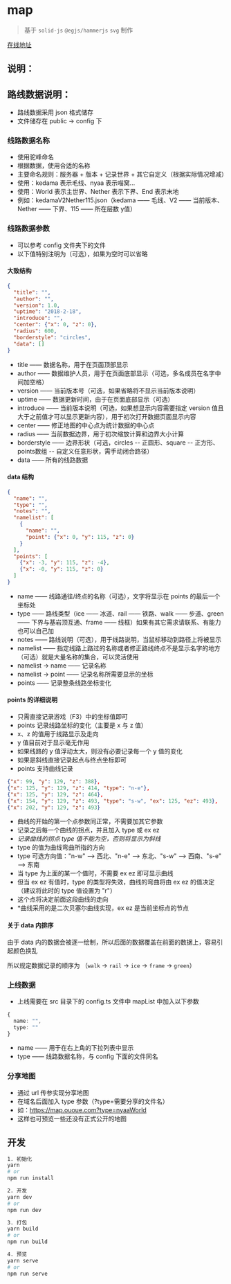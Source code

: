 # map

> 基于 `solid-js` `@egjs/hammerjs` `svg` 制作

[在线地址](https://map.ououe.com)

## 说明：

## 路线数据说明：

- 路线数据采用 json 格式储存
- 文件储存在 public -> config 下

### 线路数据名称

- 使用驼峰命名
- 根据数据，使用合适的名称
- 主要命名规则：服务器 + 版本 + 记录世界 + 其它自定义（根据实际情况增减）
- 使用：kedama 表示毛线、nyaa 表示喵窝...
- 使用：World 表示主世界、Nether 表示下界、End 表示末地
- 例如：kedamaV2Nether115.json（kedama —— 毛线、V2 —— 当前版本、Nether —— 下界、115 —— 所在层数 y值）

### 线路数据参数

- 可以参考 config 文件夹下的文件
- 以下值特别注明为（可选），如果为空时可以省略

#### 大致结构

```json
{
  "title": "",
  "author": "",
  "version": 1.0,
  "uptime": "2018-2-18",
  "introduce": "",
  "center": {"x": 0, "z": 0},
  "radius": 600,
  "borderstyle": "circles",
  "data": []
}
```
- title —— 数据名称，用于在页面顶部显示
- author —— 数据维护人员，用于在页面底部显示（可选，多名成员在名字中间加空格）
- version —— 当前版本号（可选，如果省略将不显示当前版本说明）
- uptime —— 数据更新时间，由于在页面底部显示（可选）
- introduce —— 当前版本说明（可选，如果想显示内容需要指定 version 值且大于之前值才可以显示更新内容），用于初次打开数据页面显示内容
- center —— 修正地图的中心点为统计数据的中心点
- radius —— 当前数据边界，用于初次缩放计算和边界大小计算
- borderstyle —— 边界形状（可选，circles -- 正圆形、square -- 正方形、points数组 -- 自定义任意形状，需手动闭合路径）
- data —— 所有的线路数据

#### data 结构

```json
{
  "name": "",
  "type": "",
  "notes": "",
  "namelist": [
    {
      "name": "",
      "point": {"x": 0, "y": 115, "z": 0}
    }
  ],
  "points": [
    {"x": -3, "y": 115, "z": -4},
    {"x": -0, "y": 115, "z": 0}
  ]
}
```
- name —— 线路通往/终点的名称（可选），文字将显示在 points 的最后一个坐标处
- type —— 路线类型（ice —— 冰道、rail —— 铁路、walk —— 步道、green —— 下界与基岩顶互通、frame —— 线框）如果有其它需求请联系、有能力也可以自己加
- notes —— 路线说明（可选），用于线路说明，当鼠标移动到路径上将被显示
- namelist —— 指定线路上路过的名称或者修正路线终点不是显示名字的地方（可选）就是大量名称的集合，可以灵活使用
- namelist -> name —— 记录名称
- namelist -> point —— 记录名称所需要显示的坐标
- points —— 记录整条线路坐标变化

#### points 的详细说明

- 只需直接记录游戏（F3）中的坐标值即可
- points 记录线路坐标的变化（主要是 x 与 z 值）
- x、z 的值用于线路显示及走向
- y 值目前对于显示毫无作用
- 如果线路的 y 值浮动太大，则没有必要记录每一个 y 值的变化
- 如果是斜线直接记录起点与终点坐标即可
- points 支持曲线记录

```json
{"x": 99, "y": 129, "z": 388},
{"x": 125, "y": 129, "z": 414, "type": "n-e"},
{"x": 125, "y": 129, "z": 464},
{"x": 154, "y": 129, "z": 493, "type": "s-w", "ex": 125, "ez": 493},
{"x": 202, "y": 129, "z": 493}
```
- 曲线的开始的第一个点参数同正常，不需要加其它参数
- 记录之后每一个曲线的拐点，并且加入 type 或 ex ez
- *记录曲线的拐点 type 值不能为空，否则将显示为斜线*
- type 的值为曲线弯曲所指的方向
- type 可选方向值："n-w" —> 西北、"n-e" —> 东北、"s-w" —> 西南、"s-e" —> 东南
- 当 type 为上面的某一个值时，不需要 ex ez 即可显示曲线
- 但当 ex ez 有值时，type 的类型将失效，曲线的弯曲将由 ex ez 的值决定（建议将此时的 type 值设置为 "r"）
- 这个点将决定前面这段曲线的走向
- *曲线采用的是二次贝塞尔曲线实现，ex ez 是当前坐标点的节点

#### 关于 data 内排序

由于 data 内的数据会被逐一绘制，所以后面的数据覆盖在前面的数据上，容易引起颜色换乱

所以规定数据记录的顺序为 （`walk` -> `rail` -> `ice` -> `frame` -> `green`）

### 上线数据

-  上线需要在 src 目录下的 config.ts 文件中 mapList 中加入以下参数
```ts
{
  name: "",
  type: ""
}
```
- name —— 用于在右上角的下拉列表中显示
- type —— 线路数据名称，与 config 下面的文件同名

### 分享地图

- 通过 url 传参实现分享地图
- 在域名后面加入 type 参数（?type=需要分享的文件名）
- 如：https://map.ououe.com?type=nyaaWorld
- 这样也可预览一些还没有正式公开的地图

## 开发

``` sh
1. 初始化
yarn
# or
npm run install

2. 开发
yarn dev
# or
npm run dev

3. 打包
yarn build
# or
npm run build

4. 预览
yarn serve
# or
npm run serve
```

